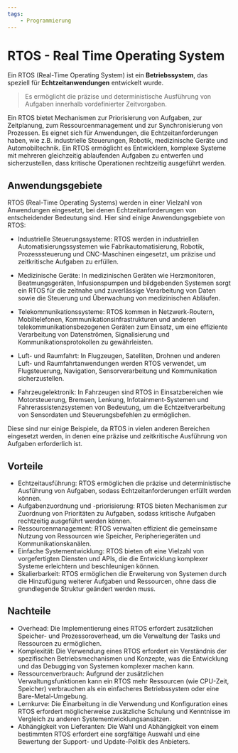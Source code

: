 ```yaml
---
tags:
    - Programmierung
---
```


# RTOS - Real Time Operating System

Ein RTOS (Real-Time Operating System) ist ein **Betriebssystem**, das speziell für **Echtzeitanwendungen** entwickelt wurde.

> Es ermöglicht die präzise und deterministische Ausführung von Aufgaben innerhalb vordefinierter Zeitvorgaben.

Ein RTOS bietet Mechanismen zur Priorisierung von Aufgaben, zur Zeitplanung, zum Ressourcenmanagement und zur Synchronisierung von Prozessen. Es eignet sich für Anwendungen, die Echtzeitanforderungen haben, wie z.B. industrielle Steuerungen, Robotik, medizinische Geräte und Automobiltechnik. Ein RTOS ermöglicht es Entwicklern, komplexe Systeme mit mehreren gleichzeitig ablaufenden Aufgaben zu entwerfen und sicherzustellen, dass kritische Operationen rechtzeitig ausgeführt werden.

## Anwendungsgebiete

RTOS (Real-Time Operating Systems) werden in einer Vielzahl von Anwendungen eingesetzt, bei denen Echtzeitanforderungen von entscheidender Bedeutung sind. Hier sind einige Anwendungsgebiete von RTOS:

-   Industrielle Steuerungssysteme: RTOS werden in industriellen Automatisierungssystemen wie Fabrikautomatisierung, Robotik, Prozesssteuerung und CNC-Maschinen eingesetzt, um präzise und zeitkritische Aufgaben zu erfüllen.

-   Medizinische Geräte: In medizinischen Geräten wie Herzmonitoren, Beatmungsgeräten, Infusionspumpen und bildgebenden Systemen sorgt ein RTOS für die zeitnahe und zuverlässige Verarbeitung von Daten sowie die Steuerung und Überwachung von medizinischen Abläufen.

-   Telekommunikationssysteme: RTOS kommen in Netzwerk-Routern, Mobiltelefonen, Kommunikationsinfrastrukturen und anderen telekommunikationsbezogenen Geräten zum Einsatz, um eine effiziente Verarbeitung von Datenströmen, Signalisierung und Kommunikationsprotokollen zu gewährleisten.

-   Luft- und Raumfahrt: In Flugzeugen, Satelliten, Drohnen und anderen Luft- und Raumfahrtanwendungen werden RTOS verwendet, um Flugsteuerung, Navigation, Sensorverarbeitung und Kommunikation sicherzustellen.

-   Fahrzeugelektronik: In Fahrzeugen sind RTOS in Einsatzbereichen wie Motorsteuerung, Bremsen, Lenkung, Infotainment-Systemen und Fahrerassistenzsystemen von Bedeutung, um die Echtzeitverarbeitung von Sensordaten und Steuerungsbefehlen zu ermöglichen.

Diese sind nur einige Beispiele, da RTOS in vielen anderen Bereichen eingesetzt werden, in denen eine präzise und zeitkritische Ausführung von Aufgaben erforderlich ist.

## Vorteile

-   Echtzeitausführung: RTOS ermöglichen die präzise und deterministische Ausführung von Aufgaben, sodass Echtzeitanforderungen erfüllt werden können.
-   Aufgabenzuordnung und -priorisierung: RTOS bieten Mechanismen zur Zuordnung von Prioritäten zu Aufgaben, sodass kritische Aufgaben rechtzeitig ausgeführt werden können.
-   Ressourcenmanagement: RTOS verwalten effizient die gemeinsame Nutzung von Ressourcen wie Speicher, Peripheriegeräten und Kommunikationskanälen.
-   Einfache Systementwicklung: RTOS bieten oft eine Vielzahl von vorgefertigten Diensten und APIs, die die Entwicklung komplexer Systeme erleichtern und beschleunigen können.
-   Skalierbarkeit: RTOS ermöglichen die Erweiterung von Systemen durch die Hinzufügung weiterer Aufgaben und Ressourcen, ohne dass die grundlegende Struktur geändert werden muss.

## Nachteile

-   Overhead: Die Implementierung eines RTOS erfordert zusätzlichen Speicher- und Prozessoroverhead, um die Verwaltung der Tasks und Ressourcen zu ermöglichen.
-   Komplexität: Die Verwendung eines RTOS erfordert ein Verständnis der spezifischen Betriebsmechanismen und Konzepte, was die Entwicklung und das Debugging von Systemen komplexer machen kann.
-   Ressourcenverbrauch: Aufgrund der zusätzlichen Verwaltungsfunktionen kann ein RTOS mehr Ressourcen (wie CPU-Zeit, Speicher) verbrauchen als ein einfacheres Betriebssystem oder eine Bare-Metal-Umgebung.
-   Lernkurve: Die Einarbeitung in die Verwendung und Konfiguration eines RTOS erfordert möglicherweise zusätzliche Schulung und Kenntnisse im Vergleich zu anderen Systementwicklungsansätzen.
-   Abhängigkeit von Lieferanten: Die Wahl und Abhängigkeit von einem bestimmten RTOS erfordert eine sorgfältige Auswahl und eine Bewertung der Support- und Update-Politik des Anbieters.
